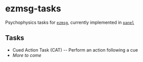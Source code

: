 # ezmsg-tasks

Psychophysics tasks for [`ezmsg`](https://github.com/iscoe/ezmsg), currently implemented in [`panel`](https://github.com/holoviz/panel)

## Tasks
* Cued Action Task (CAT) -- Perform an action following a cue
* _More to come_